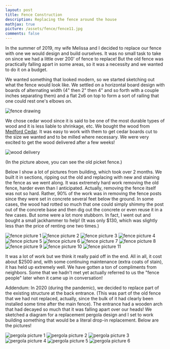 ```yaml
---
layout: post
title: Fence Construction
description: Replacing the fence around the house
mathjax: true
picture: /assets/fence/fence11.jpg
comments: false
---
```


In the summer of 2019, my wife Melissa and I decided to replace our fence with one we would design and build ourselves. It was no small task to take on since we had a little over 200' of fence to replace! But the old fence was practically falling apart in some areas, so it was a necessity and we wanted to do it on a budget.

We wanted something that looked modern, so we started sketching out what the fence would look like. We settled on a horizontal board design with boards of alternating width (4" then 2" then 4" and so forth with a couple inches separating them) and a flat 2x6 on top to form a sort of railing that one could rest one's elbows on.

![fence drawing](/assets/fence/drawing.jpg)

We chose cedar wood since it is said to be one of the most durable types of wood and it is less liable to shrinkage, etc. We bought the wood from [Medford Cedar](https://medfordcedar.com/). It was easy to work with them to get cedar boards cut to the size we wanted and to be milled where necessary. We were very excited to get the wood delivered after a few weeks!

![wood delivery](/assets/fence/wood_delivery.jpg)

(In the picture above, you can see the old picket fence.)

Below I show a lot of pictures from building, which took over 2 months. We built it in sections, ripping out the old and replacing with new and staining the fence as we went along. It was extremely hard work removing the old fence, harder even than I anticipated. Actually, removing the fence itself was not so hard. Rather, 90% of the work was in removing the fence posts since they were set in concrete several feet below the ground. In some cases, the wood had rotted so much that one could simply shimmy the post out of the concrete base and then dig out the concrete or even reuse it in a few cases. But some were a lot more stubborn. In fact, I went out and bought a small jackhammer to help! (It was only $130, which was slightly less than the price of renting one two times.)

![fence picture 1](/assets/fence/fence1.jpg)
![fence picture 2](/assets/fence/fence2.jpg)
![fence picture 3](/assets/fence/fence3.jpg)
![fence picture 4](/assets/fence/fence4.jpg)
![fence picture 5](/assets/fence/fence5.jpg)
![fence picture 6](/assets/fence/fence6.jpg)
![fence picture 7](/assets/fence/fence7.jpg)
![fence picture 8](/assets/fence/fence8.jpg)
![fence picture 9](/assets/fence/fence9.jpg)
![fence picture 10](/assets/fence/fence10.jpg)
![fence picture 11](/assets/fence/fence11.jpg)

It was a lot of work but we think it really paid off in the end. All in all, it cost about $2500 and, with some continuing maintenance (extra coats of stain), it has held up extremely well. We have gotten a ton of compliments from neighbors. Some that we hadn't met yet actually referred to us the "fence people" later when it came up in conversation!

Addendum: In 2020 (during the pandemic), we decided to replace part of the existing structure at the back entrance. (This was part of the old fence that we had not replaced, actually, since the bulk of it had clearly been installed some time after the main fence). The entrance had a wooden arch that had decayed so much that it was falling apart over our heads! We sketched a diagram for a replacement pergola design and I set to work building something that would be a literal drop-in replacement. Below are the pictures!

![pergola picture 1](/assets/fence/pergola1.jpg)
![pergola picture 2](/assets/fence/pergola2.jpg)
![pergola picture 3](/assets/fence/pergola3.jpg)
![pergola picture 4](/assets/fence/pergola4.jpg)
![pergola picture 5](/assets/fence/pergola5.jpg)
![pergola picture 6](/assets/fence/pergola6.jpg)

